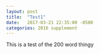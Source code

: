 ```yaml
---
layout: post
title:  "Test1"
date:   2017-03-21 22:35:00 -0500
categories: 2016 supplement
---
```

This is a test of the 200 word thingy


